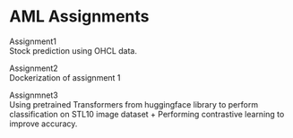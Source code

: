 # AML Assignments  
Assignment1  
Stock prediction using OHCL data.

Assignment2  
Dockerization of assignment 1


Assignmnet3  
Using pretrained Transformers from huggingface library to perform classification on STL10 image dataset + Performing contrastive learning to improve accuracy.
